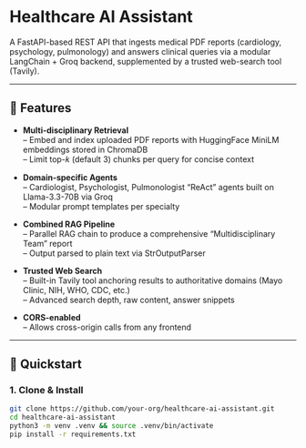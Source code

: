 # Healthcare AI Assistant

A FastAPI-based REST API that ingests medical PDF reports (cardiology, psychology, pulmonology) and answers clinical queries via a modular LangChain + Groq backend, supplemented by a trusted web-search tool (Tavily).

---

## 🌟 Features

- **Multi-disciplinary Retrieval**  
  – Embed and index uploaded PDF reports with HuggingFace MiniLM embeddings stored in ChromaDB  
  – Limit top-𝑘 (default 3) chunks per query for concise context  

- **Domain-specific Agents**  
  – Cardiologist, Psychologist, Pulmonologist “ReAct” agents built on Llama-3.3-70B via Groq  
  – Modular prompt templates per specialty  

- **Combined RAG Pipeline**  
  – Parallel RAG chain to produce a comprehensive “Multidisciplinary Team” report  
  – Output parsed to plain text via StrOutputParser  

- **Trusted Web Search**  
  – Built-in Tavily tool anchoring results to authoritative domains (Mayo Clinic, NIH, WHO, CDC, etc.)  
  – Advanced search depth, raw content, answer snippets  

- **CORS-enabled**  
  – Allows cross-origin calls from any frontend  

---

## 🚀 Quickstart

### 1. Clone & Install

```bash
git clone https://github.com/your-org/healthcare-ai-assistant.git
cd healthcare-ai-assistant
python3 -m venv .venv && source .venv/bin/activate
pip install -r requirements.txt
